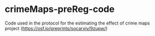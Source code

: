 # crimeMaps-preReg-code
Code used in the protocol for the estimating the effect of crime maps project (https://osf.io/preprints/socarxiv/9zupw/)
